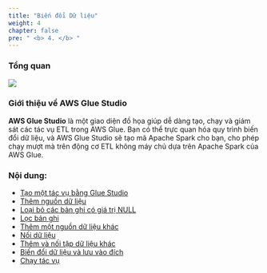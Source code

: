 ```yaml
---
title: "Biến đổi Dữ liệu"
weight: 4
chapter: false
pre: " <b> 4. </b> "
---
```


### Tổng quan
![](../images/4.transforming/0.png)

### Giới thiệu về AWS Glue Studio
**AWS Glue Studio** là một giao diện đồ họa giúp dễ dàng tạo, chạy và giám sát các tác vụ ETL trong AWS Glue. Bạn có thể trực quan hóa quy trình biến đổi dữ liệu, và AWS Glue Studio sẽ tạo mã Apache Spark cho bạn, cho phép chạy mượt mà trên động cơ ETL không máy chủ dựa trên Apache Spark của AWS Glue.

### Nội dung:

   - [Tạo một tác vụ bằng Glue Studio](4.1_create_A_Job/)
   - [Thêm nguồn dữ liệu](4.2_add_A_Data_Source/)
   - [Loại bỏ các bản ghi có giá trị NULL](4.3_remove_NULL/)
   - [Lọc bản ghi](4.4_filter_Records/)
   - [Thêm một nguồn dữ liệu khác](4.5_add_Another_Data_Source/)
   - [Nối dữ liệu](4.6_join_Data/)
   - [Thêm và nối tập dữ liệu khác](4.7_add_And_Join/)
   - [Biến đổi dữ liệu và lưu vào đích](4.8_transform_Data/)
   - [Chạy tác vụ](4.9_run_The_Job/)

